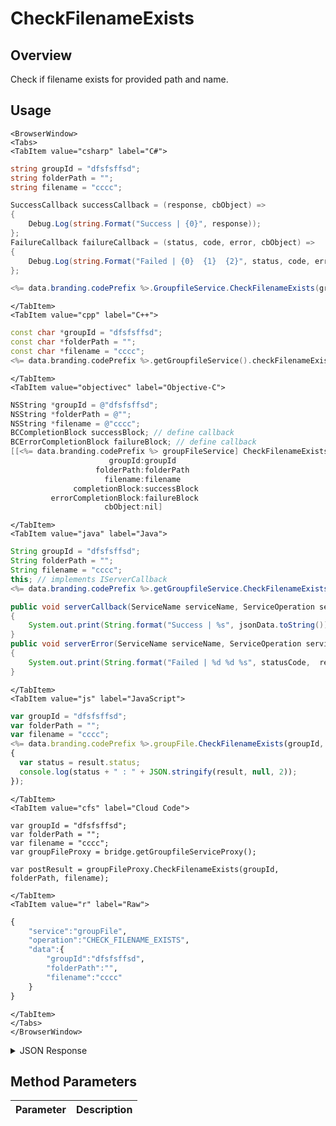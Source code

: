# CheckFilenameExists
## Overview
Check if filename exists for provided path and name.

<PartialServop service_name="groupFile" operation_name="CHECK_FILENAME_EXISTS" />

## Usage

```mdx-code-block
<BrowserWindow>
<Tabs>
<TabItem value="csharp" label="C#">
```

```csharp
string groupId = "dfsfsffsd";
string folderPath = "";
string filename = "cccc";

SuccessCallback successCallback = (response, cbObject) =>
{
    Debug.Log(string.Format("Success | {0}", response));
};
FailureCallback failureCallback = (status, code, error, cbObject) =>
{
    Debug.Log(string.Format("Failed | {0}  {1}  {2}", status, code, error));
};

<%= data.branding.codePrefix %>.GroupfileService.CheckFilenameExists(groupId, folderPath, filename, successCallback, failureCallback);
```

```mdx-code-block
</TabItem>
<TabItem value="cpp" label="C++">
```

```cpp
const char *groupId = "dfsfsffsd";
const char *folderPath = "";
const char *filename = "cccc";
<%= data.branding.codePrefix %>.getGroupfileService().checkFilenameExists(groupId, folderPath, filename, this);
```

```mdx-code-block
</TabItem>
<TabItem value="objectivec" label="Objective-C">
```

```objectivec
NSString *groupId = @"dfsfsffsd";
NSString *folderPath = @"";
NSString *filename = @"cccc";
BCCompletionBlock successBlock; // define callback
BCErrorCompletionBlock failureBlock; // define callback
[[<%= data.branding.codePrefix %> groupFileService] CheckFilenameExists:
                      groupId:groupId
                   folderPath:folderPath
                     filename:filename
              completionBlock:successBlock
         errorCompletionBlock:failureBlock
                     cbObject:nil]
```

```mdx-code-block
</TabItem>
<TabItem value="java" label="Java">
```

```java
String groupId = "dfsfsffsd";
String folderPath = "";
String filename = "cccc";
this; // implements IServerCallback
<%= data.branding.codePrefix %>.getGroupfileService.CheckFilenameExists(groupId, folderPath, filename, this);

public void serverCallback(ServiceName serviceName, ServiceOperation serviceOperation, JSONObject jsonData)
{
    System.out.print(String.format("Success | %s", jsonData.toString()));
}
public void serverError(ServiceName serviceName, ServiceOperation serviceOperation, int statusCode, int reasonCode, String jsonError)
{
    System.out.print(String.format("Failed | %d %d %s", statusCode,  reasonCode, jsonError.toString()));
}

```

```mdx-code-block
</TabItem>
<TabItem value="js" label="JavaScript">
```

```javascript
var groupId = "dfsfsffsd";
var folderPath = "";
var filename = "cccc";
<%= data.branding.codePrefix %>.groupFile.CheckFilenameExists(groupId, folderPath, filename, result =>
{
  var status = result.status;
  console.log(status + " : " + JSON.stringify(result, null, 2));
});
```

```mdx-code-block
</TabItem>
<TabItem value="cfs" label="Cloud Code">
```

```cfscript
var groupId = "dfsfsffsd";
var folderPath = "";
var filename = "cccc";
var groupFileProxy = bridge.getGroupfileServiceProxy();

var postResult = groupFileProxy.CheckFilenameExists(groupId, folderPath, filename);
```

```mdx-code-block
</TabItem>
<TabItem value="r" label="Raw">
```

```r
{
    "service":"groupFile",
    "operation":"CHECK_FILENAME_EXISTS",
    "data":{
        "groupId":"dfsfsffsd",
        "folderPath":"",
        "filename":"cccc"
    }
}
```

```mdx-code-block
</TabItem>
</Tabs>
</BrowserWindow>
```
<details>
<summary>JSON Response</summary>

```json
{
  "status" : 200,
  "data" : null
}
```

</details>

## Method Parameters
Parameter | Description
--------- | -----------
